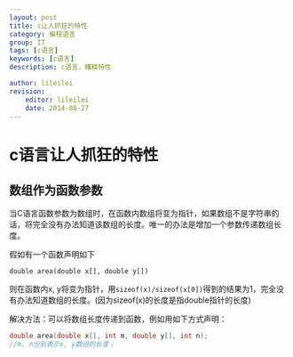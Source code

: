 ```yaml
---
layout: post
title: c让人抓狂的特性
category: 编程语言
group: IT
tags: [c语言]
keywords: [c语言]
description: c语言，糟糕特性

author: lileilei
revision:
    editor: lileilei
    date: 2014-08-27
---
```


# c语言让人抓狂的特性

## 数组作为函数参数

当C语言函数参数为数组时，在函数内数组将变为指针，如果数组不是字符串的话，将完全没有办法知道该数组的长度。唯一的办法是增加一个参数传递数组长度。

假如有一个函数声明如下

`double area(double x[], double y[])`

则在函数内x, y将变为指针，用`sizeof(x)/sizeof(x[0])`得到的结果为1，完全没有办法知道数组的长度。(因为sizeof(x)的长度是指double指针的长度)

解决方法：可以将数组长度传递到函数，例如用如下方式声明：

~~~ c
double area(double x[], int m, double y[], int n);
//m, n分别表示x, y数组的长度；
~~~
